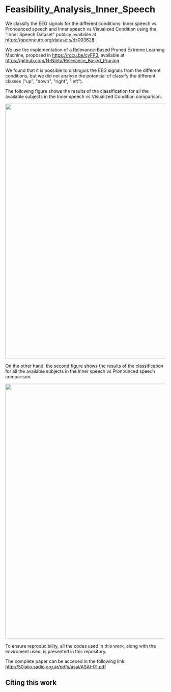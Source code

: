 # Feasibility_Analysis_Inner_Speech

We classify the EEG signals for the different conditions: Inner speech vs Pronounced speech and Inner speech vs Visualized Condition using the "Inner Speech Dataset" publicy available at https://openneuro.org/datasets/ds003626.

We use the implementation of a Relevance-Based Pruned Extreme Learning Machine, proposed in https://rdcu.be/cyFP3, available at https://github.com/N-Nieto/Relevance_Based_Pruning.

We found that it is possible to distinguis the EEG signals from the different conditions, but we did not analyse the potencial of classify the different classes ("up", "down", "right", "left").

The following figure shows the results of the classification for all the available subjects in the Inner speech vs Visualized Condition comparison.

<img src="images/Result_Inner_vs_Vis.pdf" width="800">

On the other hand, the second figure shows the results of the classification for all the available subjects in the Inner speech vs Pronounced speech comparison.

<img src="images/Result_Inner_vs_Pron.pdf" width="800">

To ensure reproducibility, all the codes used in this work, along with the enviroment used, is presented in this repository.

The complete paper can be acceced in the following link: http://50jaiio.sadio.org.ar/pdfs/asai/ASAI-01.pdf

## Citing this work


